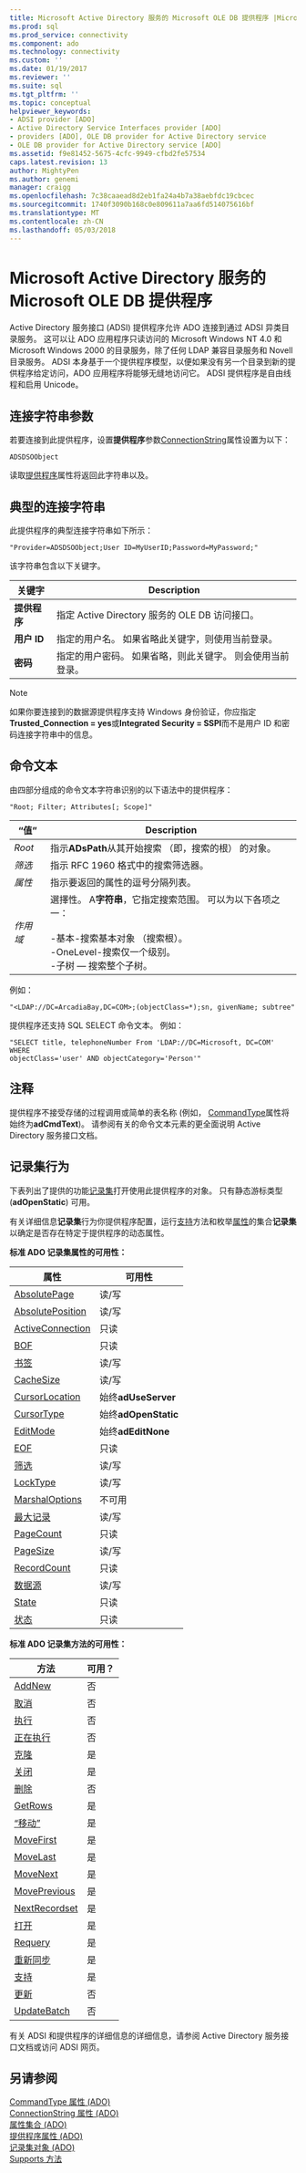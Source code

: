```yaml
---
title: Microsoft Active Directory 服务的 Microsoft OLE DB 提供程序 |Microsoft 文档
ms.prod: sql
ms.prod_service: connectivity
ms.component: ado
ms.technology: connectivity
ms.custom: ''
ms.date: 01/19/2017
ms.reviewer: ''
ms.suite: sql
ms.tgt_pltfrm: ''
ms.topic: conceptual
helpviewer_keywords:
- ADSI provider [ADO]
- Active Directory Service Interfaces provider [ADO]
- providers [ADO], OLE DB provider for Active Directory service
- OLE DB provider for Active Directory service [ADO]
ms.assetid: f9e81452-5675-4cfc-9949-cfbd2fe57534
caps.latest.revision: 13
author: MightyPen
ms.author: genemi
manager: craigg
ms.openlocfilehash: 7c38caaead8d2eb1fa24a4b7a38aebfdc19cbcec
ms.sourcegitcommit: 1740f3090b168c0e809611a7aa6fd514075616bf
ms.translationtype: MT
ms.contentlocale: zh-CN
ms.lasthandoff: 05/03/2018
---
```

# <a name="microsoft-ole-db-provider-for-microsoft-active-directory-service"></a>Microsoft Active Directory 服务的 Microsoft OLE DB 提供程序
Active Directory 服务接口 (ADSI) 提供程序允许 ADO 连接到通过 ADSI 异类目录服务。 这可以让 ADO 应用程序只读访问的 Microsoft Windows NT 4.0 和 Microsoft Windows 2000 的目录服务，除了任何 LDAP 兼容目录服务和 Novell 目录服务。 ADSI 本身基于一个提供程序模型，以便如果没有另一个目录到新的提供程序给定访问，ADO 应用程序将能够无缝地访问它。 ADSI 提供程序是自由线程和启用 Unicode。  
  
## <a name="connection-string-parameters"></a>连接字符串参数  
 若要连接到此提供程序，设置**提供程序**参数[ConnectionString](../../../ado/reference/ado-api/connectionstring-property-ado.md)属性设置为以下：  
  
```  
ADSDSOObject  
```  
  
 读取[提供程序](../../../ado/reference/ado-api/provider-property-ado.md)属性将返回此字符串以及。  
  
## <a name="typical-connection-string"></a>典型的连接字符串  
 此提供程序的典型连接字符串如下所示：  
  
```  
"Provider=ADSDSOObject;User ID=MyUserID;Password=MyPassword;"  
```  
  
 该字符串包含以下关键字。  
  
|关键字|Description|  
|-------------|-----------------|  
|**提供程序**|指定 Active Directory 服务的 OLE DB 访问接口。|  
|**用户 ID**|指定的用户名。 如果省略此关键字，则使用当前登录。|  
|**密码**|指定的用户密码。 如果省略，则此关键字。 则会使用当前登录。|  
  
> [!NOTE]
>  如果你要连接到的数据源提供程序支持 Windows 身份验证，你应指定**Trusted_Connection = yes**或**Integrated Security = SSPI**而不是用户 ID 和密码连接字符串中的信息。  
  
## <a name="command-text"></a>命令文本  
 由四部分组成的命令文本字符串识别的以下语法中的提供程序：  
  
```  
"Root; Filter; Attributes[; Scope]"  
```  
  
|“值”|Description|  
|-----------|-----------------|  
|*Root*|指示**ADsPath**从其开始搜索 （即，搜索的根） 的对象。|  
|*筛选*|指示 RFC 1960 格式中的搜索筛选器。|  
|*属性*|指示要返回的属性的逗号分隔列表。|  
|*作用域*|選擇性。 A**字符串**，它指定搜索范围。 可以为以下各项之一：<br /><br /> -基本-搜索基本对象 （搜索根）。<br />-OneLevel-搜索仅一个级别。<br />-子树 — 搜索整个子树。|  
  
 例如：  
  
```  
"<LDAP://DC=ArcadiaBay,DC=COM>;(objectClass=*);sn, givenName; subtree"  
```  
  
 提供程序还支持 SQL SELECT 命令文本。 例如：  
  
```  
"SELECT title, telephoneNumber From 'LDAP://DC=Microsoft, DC=COM' WHERE   
objectClass='user' AND objectCategory='Person'"  
```  
  
## <a name="remarks"></a>注释  
 提供程序不接受存储的过程调用或简单的表名称 (例如， [CommandType](../../../ado/reference/ado-api/commandtype-property-ado.md)属性将始终为**adCmdText**)。 请参阅有关的命令文本元素的更全面说明 Active Directory 服务接口文档。  
  
## <a name="recordset-behavior"></a>记录集行为  
 下表列出了提供的功能[记录集](../../../ado/reference/ado-api/recordset-object-ado.md)打开使用此提供程序的对象。 只有静态游标类型 (**adOpenStatic**) 可用。  
  
 有关详细信息**记录集**行为你提供程序配置，运行[支持](../../../ado/reference/ado-api/supports-method.md)方法和枚举[属性](../../../ado/reference/ado-api/properties-collection-ado.md)的集合**记录集**以确定是否存在特定于提供程序的动态属性。  
  
 **标准 ADO 记录集属性的可用性：**  
  
|属性|可用性|  
|--------------|------------------|  
|[AbsolutePage](../../../ado/reference/ado-api/absolutepage-property-ado.md)|读/写|  
|[AbsolutePosition](../../../ado/reference/ado-api/absoluteposition-property-ado.md)|读/写|  
|[ActiveConnection](../../../ado/reference/ado-api/activeconnection-property-ado.md)|只读|  
|[BOF](../../../ado/reference/ado-api/bof-eof-properties-ado.md)|只读|  
|[书签](../../../ado/reference/ado-api/bookmark-property-ado.md)|读/写|  
|[CacheSize](../../../ado/reference/ado-api/cachesize-property-ado.md)|读/写|  
|[CursorLocation](../../../ado/reference/ado-api/cursorlocation-property-ado.md)|始终**adUseServer**|  
|[CursorType](../../../ado/reference/ado-api/cursortype-property-ado.md)|始终**adOpenStatic**|  
|[EditMode](../../../ado/reference/ado-api/editmode-property.md)|始终**adEditNone**|  
|[EOF](../../../ado/reference/ado-api/bof-eof-properties-ado.md)|只读|  
|[筛选](../../../ado/reference/ado-api/filter-property.md)|读/写|  
|[LockType](../../../ado/reference/ado-api/locktype-property-ado.md)|读/写|  
|[MarshalOptions](../../../ado/reference/ado-api/marshaloptions-property-ado.md)|不可用|  
|[最大记录](../../../ado/reference/ado-api/maxrecords-property-ado.md)|读/写|  
|[PageCount](../../../ado/reference/ado-api/pagecount-property-ado.md)|只读|  
|[PageSize](../../../ado/reference/ado-api/pagesize-property-ado.md)|读/写|  
|[RecordCount](../../../ado/reference/ado-api/recordcount-property-ado.md)|只读|  
|[数据源](../../../ado/reference/ado-api/source-property-ado-recordset.md)|读/写|  
|[State](../../../ado/reference/ado-api/state-property-ado.md)|只读|  
|[状态](../../../ado/reference/ado-api/status-property-ado-recordset.md)|只读|  
  
 **标准 ADO 记录集方法的可用性：**  
  
|方法|可用？|  
|------------|----------------|  
|[AddNew](../../../ado/reference/ado-api/addnew-method-ado.md)|否|  
|[取消](../../../ado/reference/ado-api/cancel-method-ado.md)|否|  
|[执行](../../../ado/reference/ado-api/cancelbatch-method-ado.md)|否|  
|[正在执行](../../../ado/reference/ado-api/cancelupdate-method-ado.md)|否|  
|[克隆](../../../ado/reference/ado-api/clone-method-ado.md)|是|  
|[关闭](../../../ado/reference/ado-api/close-method-ado.md)|是|  
|[删除](../../../ado/reference/ado-api/delete-method-ado-recordset.md)|否|  
|[GetRows](../../../ado/reference/ado-api/getrows-method-ado.md)|是|  
|[“移动”](../../../ado/reference/ado-api/move-method-ado.md)|是|  
|[MoveFirst](../../../ado/reference/ado-api/movefirst-movelast-movenext-and-moveprevious-methods-ado.md)|是|  
|[MoveLast](../../../ado/reference/ado-api/movefirst-movelast-movenext-and-moveprevious-methods-ado.md)|是|  
|[MoveNext](../../../ado/reference/ado-api/movefirst-movelast-movenext-and-moveprevious-methods-ado.md)|是|  
|[MovePrevious](../../../ado/reference/ado-api/movefirst-movelast-movenext-and-moveprevious-methods-ado.md)|是|  
|[NextRecordset](../../../ado/reference/ado-api/nextrecordset-method-ado.md)|是|  
|[打开](../../../ado/reference/ado-api/open-method-ado-recordset.md)|是|  
|[Requery](../../../ado/reference/ado-api/requery-method.md)|是|  
|[重新同步](../../../ado/reference/ado-api/resync-method.md)|是|  
|[支持](../../../ado/reference/ado-api/supports-method.md)|是|  
|[更新](../../../ado/reference/ado-api/update-method.md)|否|  
|[UpdateBatch](../../../ado/reference/ado-api/updatebatch-method.md)|否|  
  
 有关 ADSI 和提供程序的详细信息的详细信息，请参阅 Active Directory 服务接口文档或访问 ADSI 网页。  
  
## <a name="see-also"></a>另请参阅  
 [CommandType 属性 (ADO)](../../../ado/reference/ado-api/commandtype-property-ado.md)   
 [ConnectionString 属性 (ADO)](../../../ado/reference/ado-api/connectionstring-property-ado.md)   
 [属性集合 (ADO)](../../../ado/reference/ado-api/properties-collection-ado.md)   
 [提供程序属性 (ADO)](../../../ado/reference/ado-api/provider-property-ado.md)   
 [记录集对象 (ADO)](../../../ado/reference/ado-api/recordset-object-ado.md)   
 [Supports 方法](../../../ado/reference/ado-api/supports-method.md)
